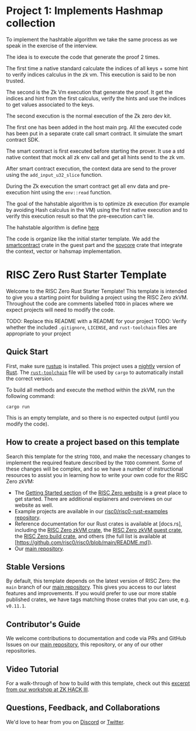 # Project 1: Implements Hashmap collection 

To implement the hashtable algorithm we take the same process as we speak in the exercise of the interview.

The idea is to execute the code that generate the proof 2 times.

The first time a native standard calculate the indices of all keys + some hint to verify indices calculus in the zk vm. This execution is said to be non trusted.

The second is the Zk Vm execution that generate the proof. It get the indices and hint from the first calculus, verify the hints and use the indices to get values associated to the keys.

The second execution is the normal execution of the Zk zero dev kit.

The first one has been added in the host main prg. All the executed code has been put in a separate crate call smart contract. It simulate the smart contract SDK.

The smart contract is first executed before starting the prover. It use a std native context that mock all zk env call and get all hints send to the zk vm.

After smart contract execution, the context data are send to the prover using the `add_input_u32_slice` function.

During the Zk execution the smart contract get all env data and pre-execution hint using the `env::read` function.

The goal of the hahstable algorithm is to optimize zk execution (for example by avoiding Hash calculus in the VM) using the first native execution and to verify this execution result so that the pre-execution can't lie.

The hahstable algorithm is define [here](sovcore/README.md)

The code is organize like the initial starter template. We add the [smartcontract](guest/smartcontract) crate in the guest part and the [sovcore](sovcore) crate that integrate the context, vector or hahsmap implementation.


# RISC Zero Rust Starter Template

Welcome to the RISC Zero Rust Starter Template! This template is intended to give you a starting point for building a project using the RISC Zero zkVM. Throughout the code are comments labelled `TODO` in places where we expect projects will need to modify the code.

TODO: Replace this README with a README for your project
TODO: Verify whether the included `.gitignore`, `LICENSE`, and `rust-toolchain` files are appropriate to your project

## Quick Start

First, make sure [rustup](https://rustup.rs) is installed. This project uses a [nightly](https://doc.rust-lang.org/book/appendix-07-nightly-rust.html) version of [Rust](https://doc.rust-lang.org/book/ch01-01-installation.html). The [`rust-toolchain`](rust-toolchain) file will be used by `cargo` to automatically install the correct version.

To build all methods and execute the method within the zkVM, run the following command:

```
cargo run
```

This is an empty template, and so there is no expected output (until you modify the code).

## How to create a project based on this template

Search this template for the string `TODO`, and make the necessary changes to implement the required feature described by the `TODO` comment. Some of these changes will be complex, and so we have a number of instructional resources to assist you in learning how to write your own code for the RISC Zero zkVM:
 * The [Getting Started section](https://www.risczero.com/docs) of the [RISC Zero website](https://www.risczero.com) is a great place to get started. There are additional explainers and overviews on our website as well.
 * Example projects are available in our [risc0/risc0-rust-examples repository](https://www.github.com/risc0/risc0-rust-examples).
 * Reference documentation for our Rust crates is available at [docs.rs], including the [RISC Zero zkVM crate](https://docs.rs/risc0-zkvm), the [RISC Zero zkVM guest crate](https://docs.rs/risc0-zkvm-guest), the [RISC Zero build crate](https://docs.rs/risc0-build), and others (the full list is available at [https://github.com/risc0/risc0/blob/main/README.md]).
 * Our [main repository](https://www.github.com/risc0/risc0).

## Stable Versions
By default, this template depends on the latest version of RISC Zero: the `main` branch of our [main repository](http://www.github.com/risc0). This gives you access to our latest features and improvements. If you would prefer to use our more stable published crates, we have tags matching those crates that you can use, e.g. `v0.11.1`.

## Contributor's Guide
We welcome contributions to documentation and code via PRs and GitHub Issues on our [main repository](http://www.github.com/risc0), this repository, or any of our other repositories.

## Video Tutorial
For a walk-through of how to build with this template, check out this [excerpt from our workshop at ZK HACK III](https://www.youtube.com/watch?v=Yg_BGqj_6lg&list=PLcPzhUaCxlCgig7ofeARMPwQ8vbuD6hC5&index=5).

## Questions, Feedback, and Collaborations
We'd love to hear from you on [Discord](https://discord.gg/risczero) or [Twitter](https://twitter.com/risczero).
